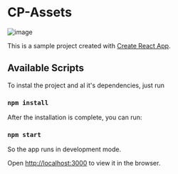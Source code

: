# CP-Assets

![image](https://user-images.githubusercontent.com/18253315/115795531-b1994a80-a395-11eb-8260-f43d84fddee5.png)

This is a sample project created with [Create React App](https://github.com/facebook/create-react-app).

## Available Scripts
To instal the project and al it's dependencies, just run
### `npm install`

After the installation is complete, you can run:

### `npm start`

So the app runs in development mode.

Open [http://localhost:3000](http://localhost:3000) to view it in the browser.
